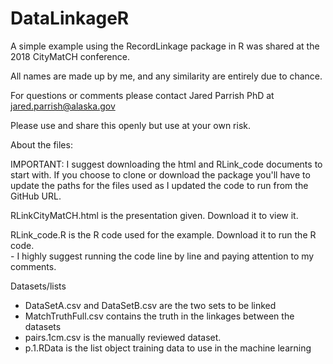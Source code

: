 # DataLinkageR
A simple example using the RecordLinkage package in R was shared at the 2018 CityMatCH conference.

All names are made up by me, and any similarity are entirely due to chance.

For questions or comments please contact Jared Parrish PhD at jared.parrish@alaska.gov

Please use and share this openly but use at your own risk.

About the files:

IMPORTANT: I suggest downloading the html and RLink_code documents to start with. If you choose to clone or download the package you'll have to update the paths for the files used as I updated the code to run from the GitHub URL.

RLinkCityMatCH.html is the presentation given. Download it to view it.  
  
RLink_code.R is the R code used for the example. Download it to run the R code.  
    - I highly suggest running the code line by line and paying attention to my comments.  
    
Datasets/lists 
  - DataSetA.csv and DataSetB.csv are the two sets to be linked
  - MatchTruthFull.csv contains the truth in the linkages between the datasets
  - pairs.1cm.csv is the manually reviewed dataset.
  - p.1.RData is the list object training data to use in the machine learning

